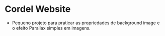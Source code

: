# Cordel Website
* Pequeno projeto para praticar as propriedades de background image e o efeito Parallax simples em imagens.
